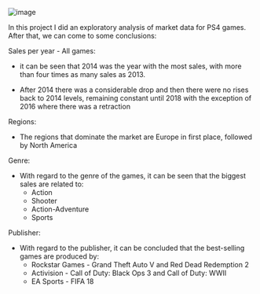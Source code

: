 ![image](https://github.com/Henryk-Raskovisch/PS4_Sales/assets/144486400/9dc29413-d45a-4ae8-b1fb-91afcc124948)

In this project I did an exploratory analysis of market data for PS4 games. After that, we can come to some conclusions:

Sales per year - All games:

- it can be seen that 2014 was the year with the most sales, with more than four times as many sales as 2013.

- After 2014 there was a considerable drop and then there were no rises back to 2014 levels, remaining constant until 2018 with the exception of 2016 where there was a retraction 

Regions:

- The regions that dominate the market are Europe in first place, followed by North America

Genre:

- With regard to the genre of the games, it can be seen that the biggest sales are related to:
    - Action
    - Shooter
    - Action-Adventure
    - Sports

Publisher:

- With regard to the publisher, it can be concluded that the best-selling games are produced by:
    - Rockstar Games - Grand Theft Auto V and Red Dead Redemption 2
    - Activision - Call of Duty: Black Ops 3 and Call of Duty: WWII
    - EA Sports - FIFA 18
